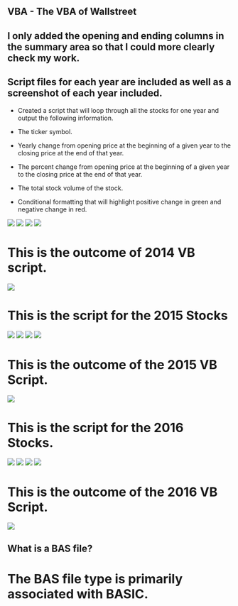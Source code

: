 ## VBA  - The VBA of Wallstreet

## I only added the opening and ending columns in the summary area so that I could more clearly check my work. 
## Script files for each year are included as well as a screenshot of each year included.


   * Created a script that will loop through all the stocks for one year and output the following information.

  * The ticker symbol.

  * Yearly change from opening price at the beginning of a given year to the closing price at the end of that year.

  * The percent change from opening price at the beginning of a given year to the closing price at the end of that year.

  * The total stock volume of the stock.

   * Conditional formatting that will highlight positive change in green and negative change in red.

![](VisualBasicIMG/2014VisualBasic-1.jpg)
![](VisualBasicIMG/2014VisualBasic-2.jpg)
![](VisualBasicIMG/2014VisualBasic-3.jpg)
![](VisualBasicIMG/2014VisualBasic-4.jpg)
# This is the outcome of 2014 VB script.
![](images/2014.PNG)
# This is the script for the 2015 Stocks
![](VisualBasicIMG/2015VisualBasic-1.jpg)
![](VisualBasicIMG/2015VisualBasic-2.jpg)
![](VisualBasicIMG/2015VisualBasic-3.jpg)
![](VisualBasicIMG/2015VisualBasic-4.jpg)
# This is the outcome of the 2015 VB Script.
![](images/2015.PNG)
# This is the script for the 2016 Stocks. 
![](VisualBasicIMG/2016VisualBasic-1.jpg)
![](VisualBasicIMG/2016VisualBasic-2.jpg)
![](VisualBasicIMG/2016VisualBasic-3.jpg)
![](VisualBasicIMG/2016VisualBasic-4.jpg)
# This is the outcome of the 2016 VB Script.
![](images/2016.PNG)

## What is a BAS file?
# The BAS file type is primarily associated with BASIC. 






